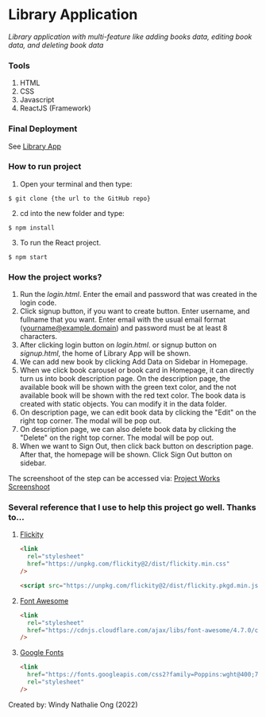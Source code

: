 # Library Application

_Library application with multi-feature like adding books data, editing book data, and deleting book data_

### Tools

1. HTML
2. CSS
3. Javascript
4. ReactJS (Framework)

### Final Deployment

See [Library App](https://gorgeous-sunshine-a863e6.netlify.app/)

### How to run project

1. Open your terminal and then type:

```
$ git clone {the url to the GitHub repo}
```

2. cd into the new folder and type:

```
$ npm install
```

3. To run the React project.

```
$ npm start
```

### How the project works?

1. Run the _login.html_. Enter the email and password that was created in the login code.
2. Click signup button, if you want to create button. Enter username, and fullname that you want. Enter email with the usual email format (yourname@example.domain) and password must be at least 8 characters.
3. After clicking login button on _login.html_. or signup button on _signup.html_, the home of Library App will be shown.
4. We can add new book by clicking Add Data on Sidebar in Homepage.
5. When we click book carousel or book card in Homepage, it can directly turn us into book description page.
   On the description page, the available book will be shown with the green text color, and the not available book will be shown with the red text color. The book data is created with static objects. You can modify it in the data folder.
6. On description page, we can edit book data by clicking the "Edit" on the right top corner. The modal will be pop out.
7. On description page, we can also delete book data by clicking the "Delete" on the right top corner. The modal will be pop out.
8. When we want to Sign Out, then click back button on description page. After that, the homepage will be shown. Click Sign Out button on sidebar.

The screenshoot of the step can be accessed via: [Project Works Screenshoot](https://drive.google.com/drive/folders/1kjph-i0Wv9LYUJYZgxeRRIJ3ltFyjucM?usp=sharing)

### Several reference that I use to help this project go well. Thanks to...

1. [Flickity](https://flickity.metafizzy.co/)

   ```html
   <link
     rel="stylesheet"
     href="https://unpkg.com/flickity@2/dist/flickity.min.css"
   />
   ```

   ```html
   <script src="https://unpkg.com/flickity@2/dist/flickity.pkgd.min.js"></script>
   ```

2. [Font Awesome](https://fontawesome.com/)

   ```html
   <link
     rel="stylesheet"
     href="https://cdnjs.cloudflare.com/ajax/libs/font-awesome/4.7.0/css/font-awesome.min.css"
   />
   ```

3. [Google Fonts](https://fonts.google.com/)
   ```html
   <link
     href="https://fonts.googleapis.com/css2?family=Poppins:wght@400;700&display=swap"
     rel="stylesheet"
   />
   ```

Created by: Windy Nathalie Ong (2022)
